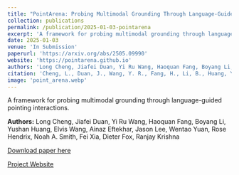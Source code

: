 ```yaml
---
title: "PointArena: Probing Multimodal Grounding Through Language-Guided Pointing"
collection: publications
permalink: /publication/2025-01-03-pointarena
excerpt: 'A framework for probing multimodal grounding through language-guided pointing interactions.'
date: 2025-01-03
venue: 'In Submission'
paperurl: 'https://arxiv.org/abs/2505.09990'
website: 'https://pointarena.github.io'
authors: 'Long Cheng, Jiafei Duan, Yi Ru Wang, Haoquan Fang, Boyang Li, Yushan Huang, Elvis Wang, Ainaz Eftekhar, Jason Lee, Wentao Yuan, Rose Hendrix, Noah A. Smith, Fei Xia, Dieter Fox, Ranjay Krishna'
citation: 'Cheng, L., Duan, J., Wang, Y. R., Fang, H., Li, B., Huang, Y., Wang, E., Eftekhar, A., Lee, J., Yuan, W., Hendrix, R., Smith, N. A., Xia, F., Fox, D., & Krishna, R. (2025). PointArena: Probing Multimodal Grounding Through Language-Guided Pointing. <i>In Submission</i>.'
image: 'point_arena.webp'
---
```

A framework for probing multimodal grounding through language-guided pointing interactions.

**Authors:** Long Cheng, Jiafei Duan, Yi Ru Wang, Haoquan Fang, Boyang Li, Yushan Huang, Elvis Wang, Ainaz Eftekhar, Jason Lee, Wentao Yuan, Rose Hendrix, Noah A. Smith, Fei Xia, Dieter Fox, Ranjay Krishna

[Download paper here](https://arxiv.org/abs/2505.09990)

[Project Website](https://pointarena.github.io) 